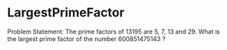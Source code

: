 # LargestPrimeFactor
Problem Statement: The prime factors of 13195 are 5, 7, 13 and 29.
What is the largest prime factor of the number 600851475143 ?
